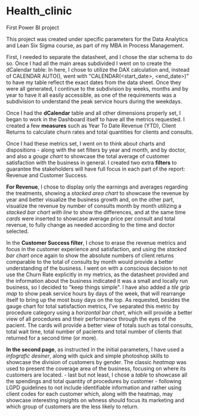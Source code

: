 # Health_clinic
First Power BI project

This project was created under specific parameters for the Data Analytics and Lean Six Sigma course, as part of my MBA in Process Management.

First, I needed to separate the datasheet, and I chose the star schema to do so. Once I had all the main areas subdivided I went on to create the dCalendar table: In here, I chose to utilize the DAX calculation and, instead of CALENDAR AUTO(), went with "CALENDAR(<start_date>, <end_date>)" to have my table reflect the exact dates from the data sheet. Once they were all generated, I continue to the subdivision by weeks, months and by year to have it all easily accessible, as one of the requirements was a subdivision to understand the peak service hours during the weekdays.

Once I had the **dCalendar** table and all other dimensions properly set, I began to work in the Dashboard itself to have all the metrics requested. I created a few **measures** such as Year To Date Revenue (YTD), Client Returns to calculate churn rates and total quantities for clients and consults.

 Once I had these metrics set, I went on to think about charts and dispositions - along with the set filters by year and month, and by doctor, and also a *gouge chart* to showcase the total average of customer satisfaction with the business in general. I created two extra **filters** to guarantee the stakeholders will have full focus in each part of the report: Revenue and Customer Success.

**For Revenue**, I chose to display only the earnings and averages regarding the treatments, showing a *stacked area chart* to showcase the revenue by year and better visualize the business growth and, on the other part, visualize the revenue by number of consults month by month utilizing a *stacked bar chart with line* to show the differences, and at the same time *cards* were inserted to showcase average price per consult and total revenue, to fully change as needed according to the time and doctor selected.

In the **Customer Success filter**, I chose to erase the revenue metrics and focus in the customer experience and satisfaction, and using the *stacked bar chart* once again to show the absolute numbers of client returns comparable to the total of consults by month would provide a better understanding of the business. I went on with a conscious decision to not use the Churn Rate explicitly in my metrics, as the datasheet provided and the information about the business indicated it was a small and locally run business, so I decided to "keep things simple".
I have also added a *tile grip map* to show peak service hours by days of the week, that will rearrange itself to bring up the most busy days on the top. As requested, besides the gauge chart for total satisfaction metrics, I've separated this metric by procedure category using a *horizontal bar chart*, which will provide a better view of all procedures and their performance through the eyes of the pacient.
The cards will provide a better view of totals such as total consults, total wait time, total number of pacients and total number of clients that returned for a second time (or more). 

**In the second page**, as instructed in the initial parameters, I have used a *infografic desiner*, along with quick and simple photoshop skills to showcase the division of customers by gender. The classic *heatmap* was used to present the coverage area of the business, focusing on where its customers are located. - last but not least, I chose a *table* to showcase all the spendings and total quantity of procedures by customer - following LGPD guidelines to not include identifiable information and rather using client codes for each customer which, along with the heatmap, may showcase interesting insights on whness should focus its marketing and which group of customers are the less likely to return.
